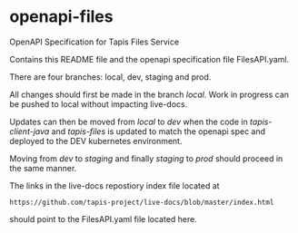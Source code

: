 # openapi-files

OpenAPI Specification for Tapis Files Service

Contains this README file and the openapi specification file FilesAPI.yaml.

There are four branches: local, dev, staging and prod.

All changes should first be made in the branch *local*.
Work in progress can be pushed to local without impacting live-docs.

Updates can then be moved from *local* to *dev* when the code
in *tapis-client-java* and *tapis-files* is updated to match
the openapi spec and deployed to the DEV kubernetes environment.

Moving from *dev* to *staging* and finally *staging* to *prod* should proceed in the same manner.

The links in the live-docs repostiory index file located at
```
https://github.com/tapis-project/live-docs/blob/master/index.html
```
should point to the FilesAPI.yaml file located here.

